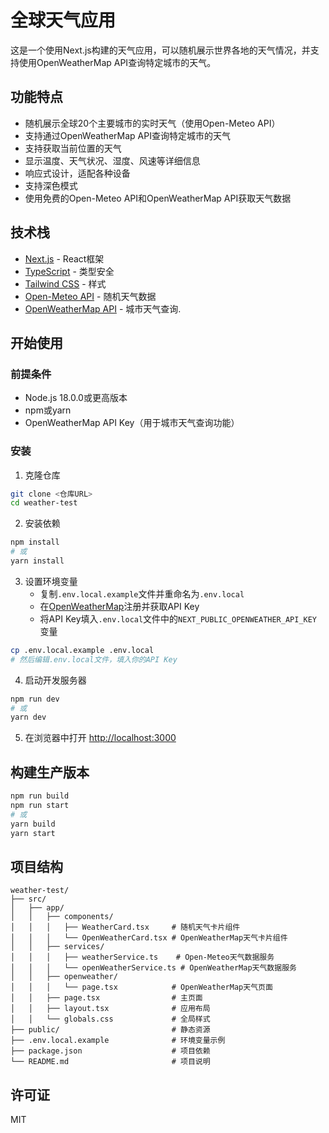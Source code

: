 # 全球天气应用

这是一个使用Next.js构建的天气应用，可以随机展示世界各地的天气情况，并支持使用OpenWeatherMap API查询特定城市的天气。

## 功能特点

- 随机展示全球20个主要城市的实时天气（使用Open-Meteo API）
- 支持通过OpenWeatherMap API查询特定城市的天气
- 支持获取当前位置的天气
- 显示温度、天气状况、湿度、风速等详细信息
- 响应式设计，适配各种设备
- 支持深色模式
- 使用免费的Open-Meteo API和OpenWeatherMap API获取天气数据

## 技术栈

- [Next.js](https://nextjs.org/) - React框架
- [TypeScript](https://www.typescriptlang.org/) - 类型安全
- [Tailwind CSS](https://tailwindcss.com/) - 样式
- [Open-Meteo API](https://open-meteo.com/) - 随机天气数据
- [OpenWeatherMap API](https://openweathermap.org/) - 城市天气查询.

## 开始使用

### 前提条件

- Node.js 18.0.0或更高版本
- npm或yarn
- OpenWeatherMap API Key（用于城市天气查询功能）

### 安装

1. 克隆仓库
```bash
git clone <仓库URL>
cd weather-test
```

2. 安装依赖
```bash
npm install
# 或
yarn install
```

3. 设置环境变量
   - 复制`.env.local.example`文件并重命名为`.env.local`
   - 在[OpenWeatherMap](https://openweathermap.org/)注册并获取API Key
   - 将API Key填入`.env.local`文件中的`NEXT_PUBLIC_OPENWEATHER_API_KEY`变量

```bash
cp .env.local.example .env.local
# 然后编辑.env.local文件，填入你的API Key
```

4. 启动开发服务器
```bash
npm run dev
# 或
yarn dev
```

5. 在浏览器中打开 [http://localhost:3000](http://localhost:3000)

## 构建生产版本

```bash
npm run build
npm run start
# 或
yarn build
yarn start
```

## 项目结构

```
weather-test/
├── src/
│   ├── app/
│   │   ├── components/
│   │   │   ├── WeatherCard.tsx     # 随机天气卡片组件
│   │   │   └── OpenWeatherCard.tsx # OpenWeatherMap天气卡片组件
│   │   ├── services/
│   │   │   ├── weatherService.ts    # Open-Meteo天气数据服务
│   │   │   └── openWeatherService.ts # OpenWeatherMap天气数据服务
│   │   ├── openweather/
│   │   │   └── page.tsx            # OpenWeatherMap天气页面
│   │   ├── page.tsx                # 主页面
│   │   ├── layout.tsx              # 应用布局
│   │   └── globals.css             # 全局样式
├── public/                         # 静态资源
├── .env.local.example              # 环境变量示例
├── package.json                    # 项目依赖
└── README.md                       # 项目说明
```

## 许可证

MIT
